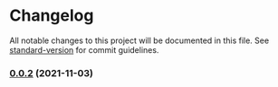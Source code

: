 # Changelog

All notable changes to this project will be documented in this file. See [standard-version](https://github.com/conventional-changelog/standard-version) for commit guidelines.

### [0.0.2](https://github.com/Chia-Network/carbon-asset-token/compare/v0.1.1...v0.0.2) (2021-11-03)

